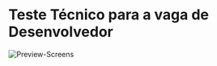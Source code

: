 
# Teste Técnico para a vaga de Desenvolvedor
![Preview-Screens](https://github.com/mantunesribeiro38/test-dev/readme/my-food.jpg)